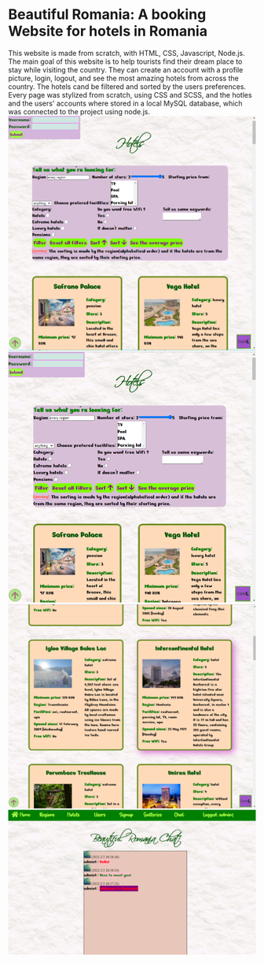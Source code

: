 # Beautiful Romania: A booking Website for hotels in Romania
This website is made from scratch, with HTML, CSS, Javascript, Node.js. The main goal of this website is to help tourists find their dream place to stay while visiting the country. They can create an account with a profile picture, login, logout, and see the most amazing hotels from across the country. The hotels cand be filtered and sorted by the users preferences. Every page was stylized from scratch, using CSS and SCSS, and the hotles and the users' accounts where stored in a local MySQL database, which was connected to the project using node.js.
![Homepage](homepage2.png) </br>
![Hotels](hotels.png) </br>
![Hotels2](hotels2.png) </br>
![Chat](chat.png)
